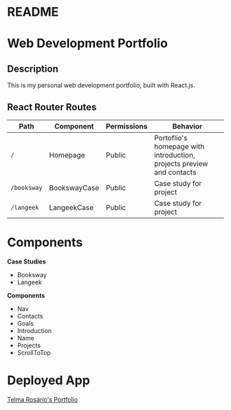 # README

# Web Development Portfolio

## Description

This is my personal web development portfolio, built with React.js.

## React Router Routes

| Path        | Component    | Permissions | Behavior                                                              |
| ----------- | ------------ | ----------- | --------------------------------------------------------------------- |
| `/`         | Homepage     | Public      | Portoflio's homepage with introduction, projects preview and contacts |
| `/booksway` | BookswayCase | Public      | Case study for project                                                |
| `/langeek`  | LangeekCase  | Public      | Case study for project                                                |

# Components

**Case Studies**

- Booksway
- Langeek

**Components**

- Nav
- Contacts
- Goals
- Introduction
- Name
- Projects
- ScrollToTop

# Deployed App

[Telma Rosário's Portfolio](https://telmarosario.netlify.app/)

